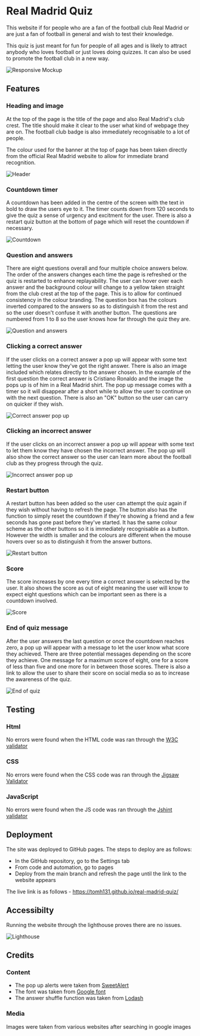 # Real Madrid Quiz
This website if for people who are a fan of the football club Real Madrid or are just a fan of football in general and wish to test their knowledge. 

This quiz is just meant for fun for people of all ages and is likely to attract anybody who loves football or just loves doing quizzes. It can also be used to promote the football club in a new way. 

![Responsive Mockup](assets/images/real-madrid-quiz-mockup.png)

## Features

### Heading and image

At the top of the page is the title of the page and also Real Madrid's club crest. The title should make it clear to the user what kind of webpage they are on. The football club badge is also immediately recognisable to a lot of people.

The colour used for the banner at the top of page has been taken directly from the official Real Madrid website to allow for immediate brand recognition.

![Header](assets/images/real-madrid-header.png)

### Countdown timer

A countdown has been added in the centre of the screen with the text in bold to draw the users eye to it. The timer counts down from 120 seconds to give the quiz a sense of urgency and excitment for the user. There is also a restart quiz button at the bottom of page which will reset the countdown if necessary. 

![Countdown](assets/images/countdown.png)

### Question and answers

There are eight questions overall and four multiple choice answers below. The order of the answers changes each time the page is refreshed or the quiz is restarted to enhance replayability. The user can hover over each answer and the background colour will change to a yellow taken straight from the club crest at the top of the page. This is to allow for continued consistency in the colour branding. The question box has the colours inverted compared to the answers so as to distinguish it from the rest and so the user doesn't confuse it with another button. The questions are numbered from 1 to 8 so the user knows how far through the quiz they are. 

![Question and answers](assets/images/question-and-answers.png)

### Clicking a correct answer

If the user clicks on a correct answer a pop up will appear with some text letting the user know they've got the right answer. There is also an image included which relates directly to the answer chosen. In the example of the first question the correct answer is Cristiano Ronaldo and the image the pops up is of him in a Real Madrid shirt. The pop up message comes with a timer so it will disappear after a short while to allow the user to continue on with the next question. There is also an "OK" button so the user can carry on quicker if they wish.

![Correct answer pop up](assets/images/correct-answer.png)

### Clicking an incorrect answer

If the user clicks on an incorrect answer a pop up will appear with some text to let them know they have chosen the incorrect answer. The pop up will also show the correct answer so the user can learn more about the football club as they progress through the quiz.

![Incorrect answer pop up](assets/images/incorrect-answer.png)

### Restart button

A restart button has been added so the user can attempt the quiz again if they wish without having to refresh the page. The button also has the function to simply reset the countdown if they're showing a friend and a few seconds has gone past before they've started. It has the same colour scheme as the other buttons so it is immediately recognisable as a button. However the width is smaller and the colours are different when the mouse hovers over so as to distinguish it from the answer buttons.

![Restart button](assets/images/restart-button.png)

### Score

The score increases by one every time a correct answer is selected by the user. It also shows the score as out of eight meaning the user will know to expect eight questions which can be important seen as there is a countdown involved.

![Score](assets/images/score.png)

### End of quiz message

After the user answers the last question or once the countdown reaches zero, a pop up will appear with a message to let the user know what score they achieved. There are three potential messages depending on the score they achieve. One message for a maximum score of eight, one for a score of less than five and one more for in between those scores. There is also a link to allow the user to share their score on social media so as to increase the awareness of the quiz.

![End of quiz](assets/images/end-of-quiz.png)

## Testing

### Html

No errors were found when the HTML code was ran through the [W3C validator](https://validator.w3.org/#validate_by_input)

### CSS

No errors were found when the CSS code was ran through the [Jigsaw Validator](https://jigsaw.w3.org/css-validator/#validate_by_input)

### JavaScript

No errors were found when the JS code was ran through the [Jshint validator](https://jshint.com/)

## Deployment

The site was deployed to GitHub pages. The steps to deploy are as follows:
 - In the GitHub repository, go to the Settings tab 
 - From code and automation, go to pages
 - Deploy from the main branch and refresh the page until the link to the website appears 

The live link is as follows - https://tomh131.github.io/real-madrid-quiz/

## Accessibilty

Running the website through the lighthouse proves there are no issues.

![Lighthouse](assets/images/lighthouse.png)

## Credits 

### Content

 - The pop up alerts were taken from [SweetAlert](https://sweetalert2.github.io/)
 - The font was taken from [Google font](https://fonts.google.com/)
 - The answer shuffle function was taken from [Lodash](https://lodash.com/docs/4.17.15#shuffle)

### Media

Images were taken from various websites after searching in google images